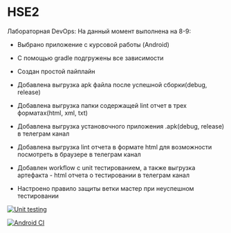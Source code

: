 # HSE2
Лабораторная DevOps:
На данный момент выполнена на 8-9:

- Выбрано приложение с курсовой работы (Android)
- С помощью gradle подгружены все зависимости
- Создан простой пайплайн

- Добавлена выгрузка apk файла после успешной сборки(debug, release)
- Добавлена выгрузка папки содержащей lint отчет в трех форматах(html, xml, txt) 

- Добавлена выгрузка установочного приложения .apk(debug, release) в телеграм канал
- Добавлена выгрузка lint отчета в формате html для возможности посмотреть в браузере в телеграм канал

- Добавлен workflow с unit тестированием, а также выгрузка артефакта - html отчета о тестировании в телеграм канал
- Настроено правило защиты ветки мастер при неуспешном тестировании

[![Unit testing](https://github.com/VladislavVolkovS/HSE2/actions/workflows/unit_tests.yml/badge.svg)](https://github.com/VladislavVolkovS/HSE2/actions/workflows/unit_tests.yml)

[![Android CI](https://github.com/VladislavVolkovS/HSE2/actions/workflows/hse2.yml/badge.svg)](https://github.com/VladislavVolkovS/HSE2/actions/workflows/hse2.yml)
